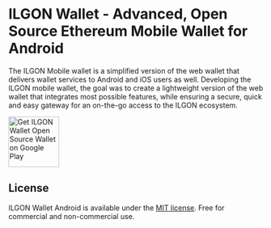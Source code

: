 # ILGON Wallet - Advanced, Open Source Ethereum Mobile Wallet for Android
<!--
[![Build Status](https://api.travis-ci.com/AlphaWallet/alpha-wallet-android.svg?branch=master)](https://api.travis-ci.com/AlphaWallet/alpha-wallet-android.svg?branch=master)
[![Maintenance](https://img.shields.io/badge/Maintained%3F-yes-green.svg )](https://github.com/AlphaWallet/alpha-wallet-android/graphs/commit-activity)
![GitHub contributors](https://img.shields.io/github/contributors/AlphaWallet/alpha-wallet-android.svg)
[![MIT license](https://img.shields.io/badge/License-MIT-blue.svg)](https://github.com/AlphaWallet/alpha-wallet-android/blob/master/LICENSE)
[![codecov](https://codecov.io/gh/AlphaWallet/alpha-wallet-android/branch/master/graph/badge.svg)](https://codecov.io/gh/AlphaWallet/alpha-wallet-android) -->
The ILGON Mobile wallet is a simplified version of the web wallet that
delivers wallet services to Android and iOS users as well.
Developing the ILGON mobile wallet, the goal was to create a lightweight
version of the web wallet that integrates most possible features, while
ensuring a secure, quick and easy gateway for an on-the-go access to
the ILGON ecosystem. 

<!--[![alphawallet open source wallet android preview](dmz/src/main/resources/static/readme/alphawallet-open-source-ethereum-wallet.jpg)](https://alphawallet.com/)-->
<a href='https://play.google.com/store/apps/details?id=com.dlabs.ilgonwallet'>
  <img alt='Get ILGON Wallet Open Source Wallet on Google Play' src='https://play.google.com/intl/en_us/badges/static/images/badges/en_badge_web_generic.png' height="100"/></a>

<!-- markdownlint-enable -->
<!-- prettier-ignore-end -->
<!-- ALL-CONTRIBUTORS-LIST:END -->
## License
ILGON Wallet Android is available under the [MIT license](https://github.com/AlphaWallet/alpha-wallet-android/blob/master/LICENSE). Free for commercial and non-commercial use.
